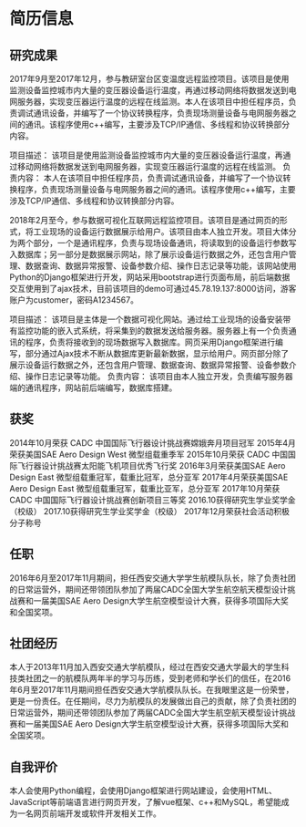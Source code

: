 # 简历信息

## 研究成果

2017年9月至2017年12月，参与教研室台区变温度远程监控项目。该项目是使用监测设备监控城市内大量的变压器设备运行温度，再通过移动网络将数据发送到电网服务器，实现变压器运行温度的远程在线监测。本人在该项目中担任程序员，负责调试通讯设备，并编写了一个协议转换程序，负责现场测量设备与电网服务器之间的通讯。该程序使用c++编写，主要涉及TCP/IP通信、多线程和协议转换部分内容。

项目描述：
该项目是使用监测设备监控城市内大量的变压器设备运行温度，再通过移动网络将数据发送到电网服务器，实现变压器运行温度的远程在线监测。
负责内容：
本人在该项目中担任程序员，负责调试通讯设备，并编写了一个协议转换程序，负责现场测量设备与电网服务器之间的通讯。该程序使用c++编写，主要涉及TCP/IP通信、多线程和协议转换部分内容。

2018年2月至今，参与数据可视化互联网远程监控项目。该项目是通过网页的形式，将工业现场的设备运行数据展示给用户。该项目由本人独立开发。项目大体分为两个部分，一个是通讯程序，负责与现场设备通讯，将读取到的设备运行参数写入数据库；另一部分是数据展示网站，除了展示设备运行数据之外，还包含用户管理、数据查询、数据异常报警、设备参数介绍、操作日志记录等功能，该网站使用Python的Django框架进行开发，网站采用bootstrap进行页面布局，前后端数据交互使用到了ajax技术，目前该项目的demo可通过45.78.19.137:8000访问，游客账户为customer，密码A1234567。

项目描述：
该项目是主体是一个数据可视化网站。通过给工业现场的设备安装带有监控功能的嵌入式系统，将采集到的数据发送给服务器。服务器上有一个负责通讯的程序，负责将接收到的现场数据写入数据库。网页采用Django框架进行编写，部分通过Ajax技术不断从数据库更新最新数据，显示给用户。网页部分除了展示设备运行数据之外，还包含用户管理、数据查询、数据异常报警、设备参数介绍、操作日志记录等功能。
负责内容：
该项目由本人独立开发，负责编写服务器端的通讯程序，网站前后端编写，数据库搭建。

## 获奖

2014年10月荣获 CADC 中国国际飞行器设计挑战赛嫦娥奔月项目冠军
2015年4月荣获美国SAE Aero Design West 微型组载重季军
2015年10月荣获 CADC 中国国际飞行器设计挑战赛太阳能飞机项目优秀飞行奖
2016年3月荣获美国SAE Aero Design East 微型组载重冠军，载重比冠军，总分亚军
2017年4月荣获美国SAE Aero Design East 微型组载重冠军，载重比亚军，总分亚军
2017年10月荣获 CADC 中国国际飞行器设计挑战赛创新项目三等奖
2016.10获得研究生学业奖学金（校级）
2017.10获得研究生学业奖学金（校级）
2017年12月荣获社会活动积极分子称号

## 任职

2016年6月至2017年11月期间，担任西安交通大学学生航模队队长，除了负责社团的日常运营外，期间还带领团队参加了两届CADC全国大学生航空航天模型设计挑战赛和一届美国SAE Aero Design大学生航空模型设计大赛，获得多项国际大奖和全国奖项。

## 社团经历

本人于2013年11月加入西安交通大学航模队，经过在西安交通大学最大的学生科技类社团之一的航模队两年半的学习与历练，受到老师和学长们的信任，在2016年6月至2017年11月期间担任西安交通大学航模队队长。在我眼里这是一份荣誉，更是一份责任。在任期间，尽力为航模队的发展做出自己的贡献，除了负责社团的日常运营外，期间还带领团队参加了两届CADC全国大学生航空航天模型设计挑战赛和一届美国SAE Aero Design大学生航空模型设计大赛，获得多项国际大奖和全国奖项。

## 自我评价

本人会使用Python编程，会使用Django框架进行网站建设，会使用HTML、JavaScript等前端语言进行网页开发，了解vue框架、c++和MySQL，希望能成为一名网页前端开发或软件开发相关工作。
